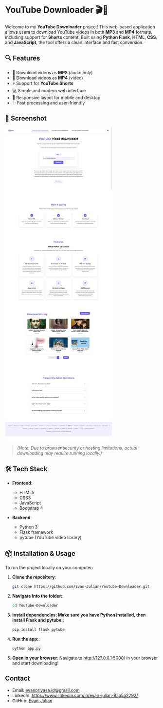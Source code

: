 # YouTube Downloader 🎬🔽

Welcome to my **YouTube Downloader** project! This web-based application allows users to download YouTube videos in both **MP3** and **MP4** formats, including support for **Shorts** content. Built using **Python Flask**, **HTML**, **CSS**, and **JavaScript**, the tool offers a clean interface and fast conversion.

## 🔍 Features

- 🎵 Download videos as **MP3** (audio only)
- 🎥 Download videos as **MP4** (video)
- ⚡ Support for **YouTube Shorts**
- 💻 Simple and modern web interface
- 📱 Responsive layout for mobile and desktop
- ✨ Fast processing and user-friendly

## 📸 Screenshot

![YouTube Downloader Homepage](Fullpage.png)

> *(Note: Due to browser security or hosting limitations, actual downloading may require running locally.)*

## 🛠️ Tech Stack

- **Frontend**:
  - HTML5
  - CSS3
  - JavaScript
  - Bootstrap 4

- **Backend**:
  - Python 3
  - Flask framework
  - pytube (YouTube video library)

## 📦 Installation & Usage

To run the project locally on your computer:

1. **Clone the repository**:
   ```bash
   git clone https://github.com/Evan-Julian/Youtube-Downloader.git

2. **Navigate into the folder:**:
   ```bash
   cd Youtube-Downloader

3. **Install dependencies:
Make sure you have Python installed, then install Flask and pytube:**:
   ```bash
   pip install flask pytube
   
4. **Run the app:**:
   ```bash
   python app.py

5. **Open in your browser**:
Navigate to http://127.0.0.1:5000/ in your browser and start downloading!

## Contact

- Email: evanpriyasa.id@gmail.com
- LinkedIn: https://www.linkedin.com/in/evan-julian-8aa5a2292/
- GitHub: [Evan-Julian](https://github.com/Evan-Julian)

